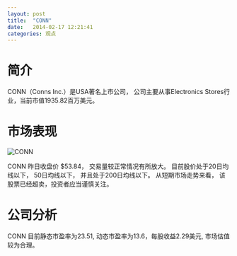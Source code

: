 ```yaml
---
layout: post
title:  "CONN"
date:   2014-02-17 12:21:41
categories: 观点
---
```


# 简介
CONN（Conns Inc.）是USA著名上市公司，
公司主要从事Electronics Stores行业，当前市值1935.82百万美元。

# 市场表现

![CONN](http://finviz.com/chart.ashx?t=CONN&ty=c&ta=1&p=d&s=l)

CONN 昨日收盘价 $53.84，
交易量较正常情况有所放大。
目前股价处于20日均线以下，
50日均线以下，
并且处于200日均线以下。
从短期市场走势来看，
该股票已经超卖，投资者应当谨慎关注。

# 公司分析
CONN 目前静态市盈率为23.51, 动态市盈率为13.6，每股收益2.29美元,
市场估值较为合理。
